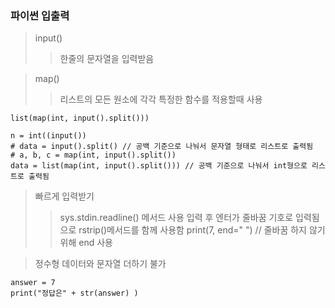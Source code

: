 ### 파이썬 입출력

> input()
>> 한줄의 문자열을 입력받음

> map()
>> 리스트의 모든 원소에 각각 특정한 함수를 적용할때 사용

    list(map(int, input().split()))
    
    n = int((input())
    # data = input().split() // 공백 기준으로 나눠서 문자열 형태로 리스트로 출력됨
    # a, b, c = map(int, input().split())
    data = list(map(int, input().split())) // 공백 기준으로 나눠서 int형으로 리스트로 출력됨
    
> 빠르게 입력받기 
>> sys.stdin.readline() 메서드 사용
>> 입력 후 엔터가 줄바꿈 기호로 입력됨으로 rstrip()메서드를 함께 사용함
>>  print(7, end=" ") // 줄바꿈 하지 않기 위해 end 사용 


> 정수형 데이터와 문자열 더하기 불가


    answer = 7
    print("정답은" + str(answer) )
    
